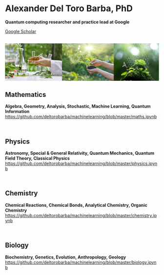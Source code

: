 # Alexander Del Toro Barba, PhD

**Quantum computing researcher and practice lead at Google**

[Google Scholar](https://scholar.google.de/citations?user=fddyK-wAAAAJ&hl=de)

<br>

<img src="https://raw.githubusercontent.com/deltorobarba/repo/master/sciences_0000.png" alt="sciences">

<br>

## Mathematics

<b>Algebra, Geometry, Analysis, Stochastic, Machine Learning, Quantum Information</b><br>
https://github.com/deltorobarba/machinelearning/blob/master/maths.ipynb

<br>


## Physics

<b>Astronomy, Special & General Relativity, Quantum Mechanics, Quantum Field Theory, Classical Physics</b><br>
https://github.com/deltorobarba/machinelearning/blob/master/physics.ipynb

<br>

## Chemistry

<b>Chemical Reactions, Chemical Bonds, Analytical Chemistry, Organic Chemistry</b><br>
https://github.com/deltorobarba/machinelearning/blob/master/chemistry.ipynb

<br>

## Biology

<b>Biochemistry, Genetics, Evolution, Anthropology, Geology</b><br>
https://github.com/deltorobarba/machinelearning/blob/master/biology.ipynb



